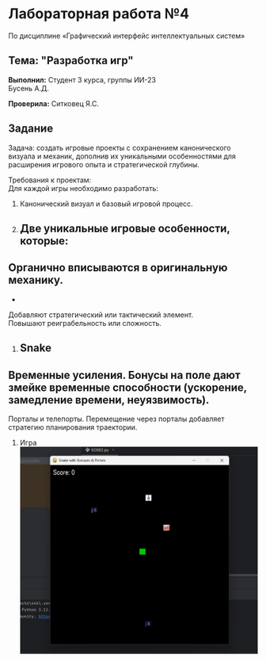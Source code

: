 # Лабораторная работа №4
 По дисциплине «Графический интерфейс интеллектуальных систем»

## Тема: "Разработка игр"

**Выполнил:**
Студент 3 курса, группы ИИ-23  
Бусень А.Д.

**Проверила:**
Ситковец Я.С.

## Задание

Задача: создать игровые проекты с сохранением канонического 
визуала и механик, дополнив их уникальными особенностями для 
расширения игрового опыта и стратегической глубины. 

Требования к проектам:   
Для каждой игры необходимо разработать:  
1. Канонический визуал и базовый игровой процесс.  
2. Две уникальные игровые особенности, которые:  
   - 
Органично вписываются в оригинальную механику.  
   - 
   - 
Добавляют стратегический или тактический элемент.  
Повышают реиграбельность или сложность.  

1. Snake  
   - 
Временные усиления. Бонусы на поле дают змейке временные 
способности (ускорение, замедление времени, неуязвимость).  
   - 
Порталы и телепорты. Перемещение через порталы добавляет 
стратегию планирования траектории.  

1. Игра
![Игра](images/im1.png)


